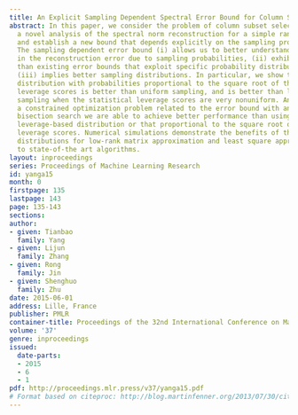 ```yaml
---
title: An Explicit Sampling Dependent Spectral Error Bound for Column Subset Selection
abstract: In this paper, we consider the problem of column subset selection. We present
  a novel analysis of the spectral norm reconstruction for a simple randomized algorithm
  and establish a new bound that depends explicitly on the sampling probabilities.
  The sampling dependent error bound (i) allows us to better understand the tradeoff
  in the reconstruction error due to sampling probabilities, (ii) exhibits more insights
  than existing error bounds that exploit specific probability distributions, and
  (iii) implies better sampling distributions. In particular, we show that a sampling
  distribution with probabilities proportional to the square root of the statistical
  leverage scores is better than uniform sampling, and is better than leverage-based
  sampling when the statistical leverage scores are very nonuniform. And by solving
  a constrained optimization problem related to the error bound with an efficient
  bisection search we are able to achieve better performance than using either the
  leverage-based distribution or that proportional to the square root of the statistical
  leverage scores. Numerical simulations demonstrate the benefits of the new sampling
  distributions for low-rank matrix approximation and least square approximation compared
  to state-of-the art algorithms.
layout: inproceedings
series: Proceedings of Machine Learning Research
id: yanga15
month: 0
firstpage: 135
lastpage: 143
page: 135-143
sections: 
author:
- given: Tianbao
  family: Yang
- given: Lijun
  family: Zhang
- given: Rong
  family: Jin
- given: Shenghuo
  family: Zhu
date: 2015-06-01
address: Lille, France
publisher: PMLR
container-title: Proceedings of the 32nd International Conference on Machine Learning
volume: '37'
genre: inproceedings
issued:
  date-parts:
  - 2015
  - 6
  - 1
pdf: http://proceedings.mlr.press/v37/yanga15.pdf
# Format based on citeproc: http://blog.martinfenner.org/2013/07/30/citeproc-yaml-for-bibliographies/
---
```

